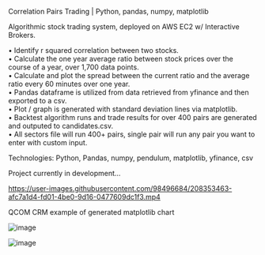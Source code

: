 Correlation Pairs Trading | Python, pandas, numpy, matplotlib  

Algorithmic stock trading system, deployed on AWS EC2 w/ Interactive Brokers.  

• Identify r squared correlation between two stocks.   
• Calculate the one year average ratio between stock prices over the course of a year, over 1,700 data points.  
• Calculate and plot the spread between the current ratio and the average ratio every 60 minutes over one year.  
• Pandas dataframe is utilized from data retrieved from yfinance and then exported to a csv.  
• Plot / graph is generated with standard deviation lines via matplotlib.  
• Backtest algorithm runs and trade results for over 400 pairs are generated and outputed to candidates.csv.  
• All sectors file will run 400+ pairs, single pair will run any pair you want to enter with custom input.  

Technologies: Python, Pandas, numpy, pendulum, matplotlib, yfinance, csv  

Project currently in development...   

https://user-images.githubusercontent.com/98496684/208353463-afc7a1d4-fd01-4be0-9d16-0477609dc1f3.mp4   
   
QCOM CRM example of generated matplotlib chart  
  
![image](https://user-images.githubusercontent.com/98496684/221295094-7037985e-a323-491a-8164-fa92614344ca.png)

![image](https://user-images.githubusercontent.com/98496684/219768270-ec2b5bb3-bb3c-43d4-8f4f-2c8cba9a9044.png)   

